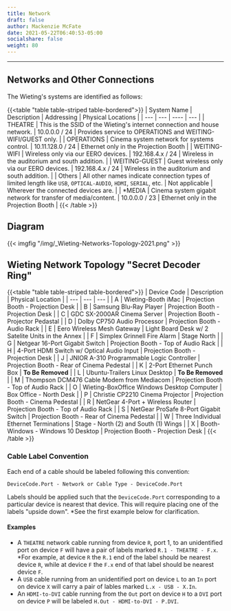 ```yaml
---
title: Network
draft: false
author: Mackenzie McFate
date: 2021-05-22T06:40:53-05:00
socialshare: false
weight: 80
---
```

<!--
menu:
  main:
    identifier: prices
    pre: dollar-sign
    weight: 200
-->

<hr/>

## Networks and Other Connections

The Wieting's systems are identified as follows:

{{<table "table table-striped table-bordered">}}
| System Name | Description | Addressing | Physical Locations |
| --- | --- | ---- | --- |
| THEATRE | This is the SSID of the Wieting's internet connection and house network. | 10.0.0.0 / 24 | Provides service to OPERATIONS and WEITING-WIFI/GUEST only. |
| OPERATIONS | Cinema system network for systems control. | 10.11.128.0 / 24 | Ethernet only in the Projection Booth |
| WEITING-WIFI | Wireless only via our EERO devices. | 192.168.4.x / 24 | Wireless in the auditorium and south addition. |
| WEITING-GUEST | Guest wireless only via our EERO devices. | 192.168.4.x / 24 | Wireless in the auditorium and south addition. |
| Others | All other names indicate connection types of limited length like `USB`, `OPTICAL-AUDIO`, `HDMI`, `SERIAL`, etc. | Not applicable | Wherever the connected devices are. |
| \*MEDIA | Cinema system gigabit network for transfer of media/content. | 10.0.0.0 / 23 | Ethernet only in the Projection Booth |
{{< /table >}}            

<!-- Notes from Andrew Peevler...

10.0.0.x = MEDIA Network
10.11.128.x = OPERATIONS network... everything cinema-related except MEDIA

Problem:  When the iMac's ethernet connection is active, the iMac cannot access the internet!

-->

## Diagram

{{< imgfig "/img/_Wieting-Networks-Topology-2021.png" >}}


## Wieting Network Topology "Secret Decoder Ring"

{{<table "table table-striped table-bordered">}}
| Device Code | Description | Physical Location |
| --- | --- | --- |
| A | Wieting-Booth iMac | Projection Booth - Projection Desk |
| B | Samsung Blu-Ray Player | Projection Booth - Projection Desk |
| C | GDC SX-2000AR Cinema Server | Projection Booth - Projector Pedastal |
| D | Dolby CP750 Audio Processor | Projection Booth - Audio Rack |
| E | Eero Wireless Mesh Gateway | Light Board Desk w/ 2 Satelite Units in the Annex |
| F | Simplex Grinnell Fire Alarm | Stage North |
| G | Netgear 16-Port Gigabit Switch | Projection Booth - Top of Audio Rack |
| H | 4-Port HDMI Switch w/ Optical Audio Input | Projection Booth - Projection Desk |
| J | JNIOR A-310 Programmable Logic Controller | Projection Booth - Rear of Cinema Pedestal |
| K | 2-Port Ethernet Punch Box | **To Be Removed** |
| L | Ubuntu-Trailers Linux Desktop | **To Be Removed** |
| M | Thompson DCM476 Cable Modem from Mediacom | Projection Booth - Top of Audio Rack |
| O | Wieting-BoxOffice Windows Desktop Computer | Box Office - North Desk |
| P | Christie CP2210 Cinema Projector | Projection Booth - Cinema Pedestal |
| R | NetGear 4-Port + Wireless Router | Projection Booth - Top of Audio Rack |
| S | NetGear ProSafe 8-Port Gigabit Switch | Projection Booth - Rear of Cinema Pedestal |
| W | Three Individual Ethernet Terminations | Stage - North (2) and South (1) Wings |
| X | Booth-Windows - Windows 10 Desktop | Projection Booth - Projection Desk |
{{< /table >}}            

### Cable Label Convention

Each end of a cable should be labeled following this convention:

  `DeviceCode.Port - Network or Cable Type - DeviceCode.Port`

Labels should be applied such that the `DeviceCode.Port` corresponding to a particular device is nearest that device.  This will require placing one of the labels "upside down". \*See the first example below for clarification.  

#### Examples

  - A `THEATRE` network cable running from device `R`, port 1, to an unidentified port on device `F` will have a pair of labels marked `R.1 - THEATRE - F.x`.  \*For example, at device `R` the `R.1` end of the label should be nearest device `R`, while at device `F` the `F.x` end of that label should be nearest device `F`.
  - A `USB` cable running from an unidentified port on device `L` to an `In` port on device `X` will carry a pair of lables marked `L.x - USB - X.In`.
  - An `HDMI-to-DVI` cable running from the `Out` port on device `H` to a `DVI` port on device `P` will be labeled `H.Out - HDMI-to-DVI - P.DVI`.

